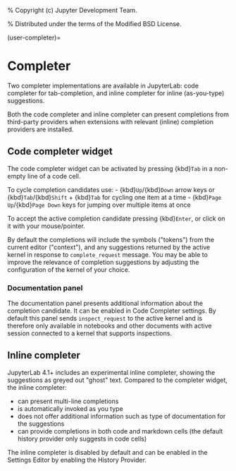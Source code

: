 % Copyright (c) Jupyter Development Team.

% Distributed under the terms of the Modified BSD License.

(user-completer)=

# Completer

Two completer implementations are available in JupyterLab: code completer for tab-completion,
and inline completer for inline (as-you-type) suggestions.

Both the code completer and inline completer can present completions from third-party
providers when extensions with relevant (inline) completion providers are installed.

## Code completer widget

The code completer widget can be activated by pressing {kbd}`Tab` in a non-empty line of a code cell.

To cycle completion candidates use:
\- {kbd}`Up`/{kbd}`Down` arrow keys or {kbd}`Tab`/{kbd}`Shift` + {kbd}`Tab` for cycling one item at a time
\- {kbd}`Page Up`/{kbd}`Page Down` keys for jumping over multiple items at once

To accept the active completion candidate pressing {kbd}`Enter`, or click on it with your mouse/pointer.

By default the completions will include the symbols ("tokens") from the current editor ("context"),
and any suggestions returned by the active kernel in response to `complete_request` message.
You may be able to improve the relevance of completion suggestions by adjusting the configuration
of the kernel of your choice.

### Documentation panel

The documentation panel presents additional information about the completion candidate.
It can be enabled in Code Completer settings. By default this panel sends `inspect_request`
to the active kernel and is therefore only available in notebooks and other documents
with active session connected to a kernel that supports inspections.

## Inline completer

JupyterLab 4.1+ includes an experimental inline completer, showing the suggestions
as greyed out "ghost" text. Compared to the completer widget, the inline completer:

- can present multi-line completions
- is automatically invoked as you type
- does not offer additional information such as type of documentation for the suggestions
- can provide completions in both code and markdown cells (the default history provider only suggests in code cells)

The inline completer is disabled by default and can be enabled in the Settings Editor
by enabling the History Provider.
